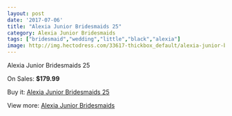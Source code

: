 ```yaml
---
layout: post
date: '2017-07-06'
title: "Alexia Junior Bridesmaids 25"
category: Alexia Junior Bridesmaids
tags: ["bridesmaid","wedding","little","black","alexia"]
image: http://img.hectodress.com/33617-thickbox_default/alexia-junior-bridesmaids-25.jpg
---
```

Alexia Junior Bridesmaids 25

On Sales: **$179.99**
<a href="https://www.hectodress.com/alexia-junior-bridesmaids/15512-alexia-junior-bridesmaids-25.html"><amp-img layout="responsive" width="600" height="600" src="//img.hectodress.com/33617-thickbox_default/alexia-junior-bridesmaids-25.jpg" alt="Alexia Junior Bridesmaids 25 0" /></a>

Buy it: [Alexia Junior Bridesmaids 25](https://www.hectodress.com/alexia-junior-bridesmaids/15512-alexia-junior-bridesmaids-25.html "Alexia Junior Bridesmaids 25")

View more: [Alexia Junior Bridesmaids](https://www.hectodress.com/280-alexia-junior-bridesmaids "Alexia Junior Bridesmaids")